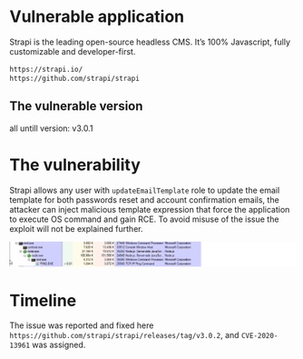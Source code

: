 Vulnerable application
======================
Strapi is the leading open-source headless CMS. It’s 100% Javascript, fully customizable and developer-first.
```
https://strapi.io/
https://github.com/strapi/strapi
```
The vulnerable version
-----------------------
all untill version: v3.0.1

The vulnerability
=================
Strapi allows any user with ```updateEmailTemplate``` role to update the email template for both passwords reset and account confirmation emails, the attacker can inject malicious template expression that force the application to execute OS command and gain RCE.
To avoid misuse of the issue the exploit will not be explained further.

![Alt text](rce.png?raw=true)

Timeline
========
The issue was reported and fixed here ```https://github.com/strapi/strapi/releases/tag/v3.0.2```, and ```CVE-2020-13961``` was assigned.

